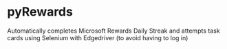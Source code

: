 # pyRewards
Automatically completes Microsoft Rewards Daily Streak and attempts task cards using Selenium with Edgedriver (to avoid having to log in)
